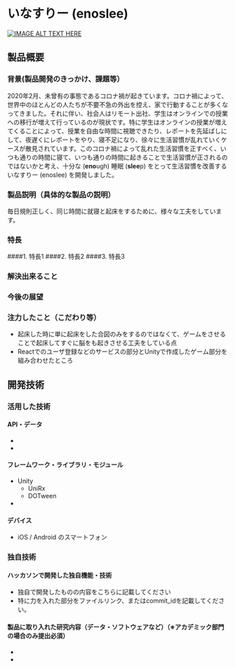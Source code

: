# いなすりー (enoslee)

[![IMAGE ALT TEXT HERE](https://jphacks.com/wp-content/uploads/2020/09/JPHACKS2020_ogp.jpg)](https://www.youtube.com/watch?v=G5rULR53uMk)

## 製品概要
### 背景(製品開発のきっかけ、課題等）
2020年2月、未曾有の事態であるコロナ禍が起きています。コロナ禍によって、世界中のほとんどの人たちが不要不急の外出を控え、家で行動することが多くなってきました。それに伴い、社会人はリモート出社、学生はオンラインでの授業への移行が増えて行っているのが現状です。特に学生はオンラインの授業が増えてくることによって、授業を自由な時間に視聴できたり、レポートを先延ばしにして、夜遅くにレポートをやり、寝不足になり、徐々に生活習慣が乱れていくケースが散見されています。このコロナ禍によって乱れた生活習慣を正すべく、いつも通りの時間に寝て、いつも通りの時間に起きることで生活習慣が正されるのではないかと考え、十分な (**eno**ugh) 睡眠 (**slee**p) をとって生活習慣を改善するいなすりー (enoslee) を開発しました。
### 製品説明（具体的な製品の説明）
毎日規則正しく、同じ時間に就寝と起床をするために、様々な工夫をしています。

### 特長
####1. 特長1
####2. 特長2
####3. 特長3

### 解決出来ること


### 今後の展望
### 注力したこと（こだわり等）
* 起床した時に単に起床をした合図のみをするのではなくて、ゲームをさせることで起床してすぐに脳をも起きさせる工夫をしている点
* Reactでのユーザ登録などのサービスの部分とUnityで作成したゲーム部分を組み合わせたところ

## 開発技術
### 活用した技術
#### API・データ
* 
* 

#### フレームワーク・ライブラリ・モジュール
* Unity
  * UniRx
  * DOTween
* 

#### デバイス
* iOS / Android のスマートフォン

### 独自技術
#### ハッカソンで開発した独自機能・技術
* 独自で開発したものの内容をこちらに記載してください
* 特に力を入れた部分をファイルリンク、またはcommit_idを記載してください。

#### 製品に取り入れた研究内容（データ・ソフトウェアなど）（※アカデミック部門の場合のみ提出必須）
* 
* 
